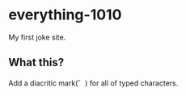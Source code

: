 # everything-1010
My first joke site.
## What this?
Add a diacritic mark(゛) for all of typed characters.
